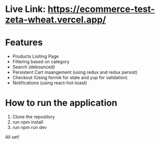 # Live Link: https://ecommerce-test-zeta-wheat.vercel.app/

# Features 
- Products Lisiting Page
- Filtering based on category
- Search (debounced)
- Persistent Cart maangement (using redux and redux persist)
- Checkout (Using formik for state and yup for validation)
- Notifications (using react-hot-toast)

# How to run the application
1. Clone the repository
2. run npm install
3. run npm run dev

All set!
